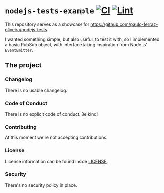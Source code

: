 # `nodejs-tests-example` [![CI][ci-img]][ci] [![Lint][lint-img]][lint]

[ci]: https://github.com/paulo-ferraz-oliveira/nodejs-tests-example/actions/workflows/ci.yml
[ci-img]: https://github.com/paulo-ferraz-oliveira/nodejs-tests-example/actions/workflows/ci.yml/badge.svg
[lint]: https://github.com/paulo-ferraz-oliveira/nodejs-tests-example/actions/workflows/lint.yml
[lint-img]: https://github.com/paulo-ferraz-oliveira/nodejs-tests-example/actions/workflows/lint.yml/badge.svg

This repository serves as a showcase for <https://github.com/paulo-ferraz-oliveira/nodejs-tests>.

I wanted something simple, but also useful, to test it with, so I implemented a
basic PubSub object, with interface taking inspiration from Node.js' `EventEmitter`.

## The project

### Changelog

There is no usable changelog.

### Code of Conduct

There is no explicit code of conduct. Be kind!

### Contributing

At this moment we're not accepting contributions.

### License

License information can be found inside [LICENSE](https://github.com/paulo-ferraz-oliveira/nodejs-tests-example/blob/main/LICENSE.md).

### Security

There's no security policy in place.
